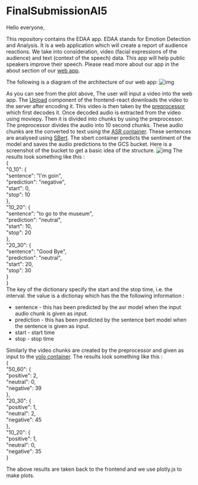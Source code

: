 # FinalSubmissionAI5

Hello everyone,

This repository contains the EDAA app. EDAA stands for Emotion Detection and Analysis. It is a web application which will create a report of audience reactions. We take into consideration, video (facial expressions of the audience) and text (context of the speech) data. This app will help public speakers improve their speech. Please read more about our app in the about section of our [web app](http://34.102.62.14/about). 

The following is a diagram of the architecture of our web app:
![img](https://github.com/aamir09/FinalSubmissionAI5/blob/main/webapp_architecture.PNG "webapp_architecture.PNG")

As you can see from the plot above,
The user will input a video into the web app. The [Upload](https://github.com/aamir09/FinalSubmissionAI5/blob/main/frontend_react/src/components/Upload.js) component of the frontend-react downloads the video to the server after encoding it.
This video is then taken by the [preprocessor](https://github.com/aamir09/FinalSubmissionAI5/tree/main/preprocessor) which first decodes it. 
Once decoded audio is extracted from the video using moviepy.
Then it is divided into chunks by using the preprocessor. The preprocessor divides the audio into 10 second chunks.
These audio chunks are the converted to text using the [ASR container](https://github.com/aamir09/FinalSubmissionAI5/tree/main/OpenAI-ASR).
These sentences are analysed using [SBert](https://github.com/aamir09/FinalSubmissionAI5/tree/main/sbert).
The sbert container predicts the sentiment of the model and saves the audio predictions to the GCS bucket.
Here is a screenshot of the bucket to get a basic idea of the structure.
![img](https://github.com/aamir09/FinalSubmissionAI5/blob/main/GCS_bucket.jpeg)
The results look something like this :</br>
{ <br/>
  "0_10": { <br/>
    "sentence": "I'm goin", <br/>
    "prediction": "negative", <br/>
    "start": 0, <br/>
    "stop": 10 <br/>
  }, <br/>
  "10_20": { <br/>
    "sentence": "to go to the museum", <br/>
    "prediction": "neutral", <br/>
    "start": 10, <br/>
    "stop": 20 <br/>
  }, <br/>
  "20_30": { <br/>
    "sentence": "Good Bye", <br/>
    "prediction": "neutral", <br/>
    "start": 20, <br/>
    "stop": 30<br/>
  } <br/>
} <br/>
The key of the dictionary specify the start and the stop time, i.e. the interval. the value is a dictionay which has the the following information :
- sentence - this has been predicted by the asr model when the input audio chunk is given as input.
- prediction - this has been predicted by the sentence bert model when the sentence is given as input.
- start - start time
- stop - stop time

Similarly the video chunks are created by the preprocessor and given as input to the [yolo container](https://github.com/aamir09/FinalSubmissionAI5/tree/main/Yolov7).
The results look something like this :</br>
{</br>
  "50_60": {</br>
    "positive": 2,</br>
    "neutral": 0,</br>
    "negative": 39</br>
  },</br>
  "20_30": {</br>
    "positive": 1,</br>
    "neutral": 2,</br>
    "negative": 45</br>
  },</br>
  "10_20": {</br>
    "positive": 1,</br>
    "neutral": 0,</br>
    "negative": 35</br>
  }</br>
  
 The above results are taken back to the frontend and we use plotly.js to make plots.
 
